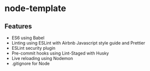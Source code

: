 # node-template

## Features

- ES6 using Babel
- Linting using ESLint with Airbnb Javascript style guide and Prettier
- ESLint security plugin
- Pre-commit hooks using Lint-Staged with Husky
- Live reloading using Nodemon
- .gitignore for Node
